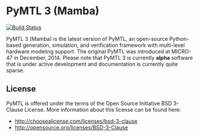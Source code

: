 PyMTL 3 (Mamba)
==========================================================================

[![Build Status](https://travis-ci.org/cornell-brg/pymtl3.svg?branch=master)](https://travis-ci.org/cornell-brg/pymtl3)

PyMTL 3 (Mamba) is the latest version of PyMTL, an open-source
Python-based generation, simulation, and verification framework with
multi-level hardware modeling support. The original PyMTL was introduced
at MICRO-47 in December, 2014. Please note that PyMTL 3 is currently
**alpha** software that is under active development and documentation is
currently quite sparse.

License
--------------------------------------------------------------------------

PyMTL is offered under the terms of the Open Source Initiative BSD
3-Clause License. More information about this license can be found here:

  - http://choosealicense.com/licenses/bsd-3-clause
  - http://opensource.org/licenses/BSD-3-Clause
